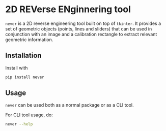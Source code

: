 2D REVerse ENginnering tool
===========================


`never` is a 2D reverse engineering tool built on top of `tkinter`. It provides a set of geometric objects (points, lines and sliders) that can be used in conjunction with an image and a calibration rectangle to extract relevant geometric information.



## Installation

Install with

```bash
pip install never
```


## Usage

`never` can be used both as a normal package or as a CLI tool.


For CLI tool usage, do:

```bash
never --help
```



